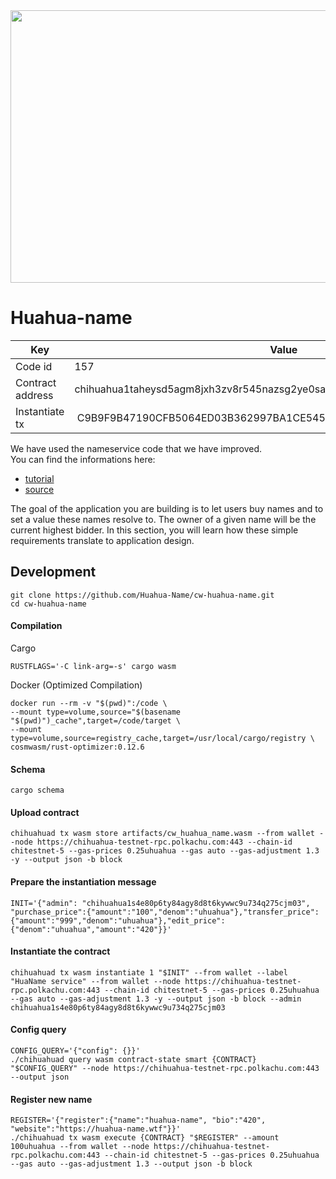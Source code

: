  
<div align="center">
<img src="https://user-images.githubusercontent.com/1071490/206801143-81eef3ef-4bdd-4d8d-8607-ef3a8b7cf39e.jpg" width="600" height="436" />   
</div>  

# Huahua-name
 

| Key | Value |
|--|--|
| Code id  | 157 |
| Contract address | chihuahua1taheysd5agm8jxh3zv8r545nazsg2ye0samdn55g7jexnsz678hqwpzwz9 |
| Instantiate tx | C9B9F9B47190CFB5064ED03B362997BA1CE5452FFEC256BA6F3B169305181688 |


We have used the nameservice code that we have improved.  
You can find the informations here:  
- [tutorial](https://docs.cosmwasm.com/tutorials/name-service/intro)  
- [source](https://github.com/deus-labs/cw-contracts/tree/main/contracts/nameservice)  

The goal of the application you are building is to let users buy names and to set a value these names resolve to.
The owner of a given name will be the current highest bidder. In this section, you will learn how these simple
 requirements translate to application design.

## Development

    git clone https://github.com/Huahua-Name/cw-huahua-name.git
	cd cw-huahua-name

#### Compilation

Cargo

    RUSTFLAGS='-C link-arg=-s' cargo wasm

Docker (Optimized Compilation)

    docker run --rm -v "$(pwd)":/code \  
    --mount type=volume,source="$(basename "$(pwd)")_cache",target=/code/target \  
    --mount type=volume,source=registry_cache,target=/usr/local/cargo/registry \  
    cosmwasm/rust-optimizer:0.12.6

#### Schema

    cargo schema

#### Upload contract

    chihuahuad tx wasm store artifacts/cw_huahua_name.wasm --from wallet --node https://chihuahua-testnet-rpc.polkachu.com:443 --chain-id chitestnet-5 --gas-prices 0.25uhuahua --gas auto --gas-adjustment 1.3 -y --output json -b block 
    
#### Prepare the instantiation message

    INIT='{"admin": "chihuahua1s4e80p6ty84agy8d8t6kywwc9u734q275cjm03", "purchase_price":{"amount":"100","denom":"uhuahua"},"transfer_price":{"amount":"999","denom":"uhuahua"},"edit_price":{"denom":"uhuahua","amount":"420"}}'

#### Instantiate the contract

    chihuahuad tx wasm instantiate 1 "$INIT" --from wallet --label "HuaName service" --from wallet --node https://chihuahua-testnet-rpc.polkachu.com:443 --chain-id chitestnet-5 --gas-prices 0.25uhuahua --gas auto --gas-adjustment 1.3 -y --output json -b block --admin chihuahua1s4e80p6ty84agy8d8t6kywwc9u734q275cjm03

#### Config query

    CONFIG_QUERY='{"config": {}}'
    ./chihuahuad query wasm contract-state smart {CONTRACT} "$CONFIG_QUERY" --node https://chihuahua-testnet-rpc.polkachu.com:443 --output json

#### Register new name

    REGISTER='{"register":{"name":"huahua-name", "bio":"420", "website":"https://huahua-name.wtf"}}'
    ./chihuahuad tx wasm execute {CONTRACT} "$REGISTER" --amount 100uhuahua --from wallet --node https://chihuahua-testnet-rpc.polkachu.com:443 --chain-id chitestnet-5 --gas-prices 0.25uhuahua --gas auto --gas-adjustment 1.3 --output json -b block
